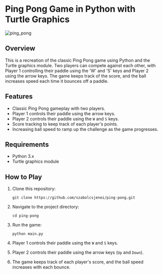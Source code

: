 # Ping Pong Game in Python with Turtle Graphics

![ping_pong](https://github.com/szabolcsjenei/ping-pong/assets/131205642/8f17a4f0-992f-4812-94d6-53f3fc6cc249)

## Overview

This is a recreation of the classic Ping Pong game using Python and the Turtle graphics module. Two players can compete against each other, with Player 1 controlling their paddle using the 'W' and 'S' keys and Player 2 using the arrow keys. The game keeps track of the score, and the ball increases speed each time it bounces off a paddle.

## Features

- Classic Ping Pong gameplay with two players.
- Player 1 controls their paddle using the arrow keys.
- Player 2 controls their paddle using the `W` and `S` keys.
- Score tracking to keep track of each player's points.
- Increasing ball speed to ramp up the challenge as the game progresses.

## Requirements

- Python 3.x
- Turtle graphics module

## How to Play

1. Clone this repository:
   
   `git clone https://github.com/szabolcsjenei/ping-pong.git`
   
2. Navigate to the project directory:
   
   `cd ping-pong`

4. Run the game:
   
   `python main.py`

5. Player 1 controls their paddle using the `W` and `S` keys.
6. Player 2 controls their paddle using the arrow keys (`Up` and `Down`).
7. The game keeps track of each player's score, and the ball speed increases with each bounce.
